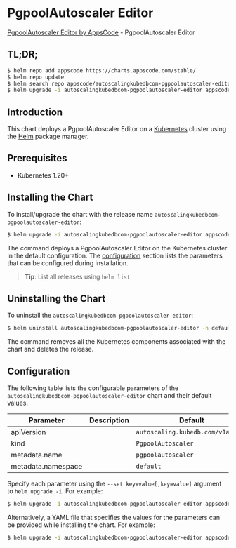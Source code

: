 # PgpoolAutoscaler Editor

[PgpoolAutoscaler Editor by AppsCode](https://appscode.com) - PgpoolAutoscaler Editor

## TL;DR;

```bash
$ helm repo add appscode https://charts.appscode.com/stable/
$ helm repo update
$ helm search repo appscode/autoscalingkubedbcom-pgpoolautoscaler-editor --version=v0.20.0
$ helm upgrade -i autoscalingkubedbcom-pgpoolautoscaler-editor appscode/autoscalingkubedbcom-pgpoolautoscaler-editor -n default --create-namespace --version=v0.20.0
```

## Introduction

This chart deploys a PgpoolAutoscaler Editor on a [Kubernetes](http://kubernetes.io) cluster using the [Helm](https://helm.sh) package manager.

## Prerequisites

- Kubernetes 1.20+

## Installing the Chart

To install/upgrade the chart with the release name `autoscalingkubedbcom-pgpoolautoscaler-editor`:

```bash
$ helm upgrade -i autoscalingkubedbcom-pgpoolautoscaler-editor appscode/autoscalingkubedbcom-pgpoolautoscaler-editor -n default --create-namespace --version=v0.20.0
```

The command deploys a PgpoolAutoscaler Editor on the Kubernetes cluster in the default configuration. The [configuration](#configuration) section lists the parameters that can be configured during installation.

> **Tip**: List all releases using `helm list`

## Uninstalling the Chart

To uninstall the `autoscalingkubedbcom-pgpoolautoscaler-editor`:

```bash
$ helm uninstall autoscalingkubedbcom-pgpoolautoscaler-editor -n default
```

The command removes all the Kubernetes components associated with the chart and deletes the release.

## Configuration

The following table lists the configurable parameters of the `autoscalingkubedbcom-pgpoolautoscaler-editor` chart and their default values.

|     Parameter      | Description |                   Default                    |
|--------------------|-------------|----------------------------------------------|
| apiVersion         |             | <code>autoscaling.kubedb.com/v1alpha1</code> |
| kind               |             | <code>PgpoolAutoscaler</code>                |
| metadata.name      |             | <code>pgpoolautoscaler</code>                |
| metadata.namespace |             | <code>default</code>                         |


Specify each parameter using the `--set key=value[,key=value]` argument to `helm upgrade -i`. For example:

```bash
$ helm upgrade -i autoscalingkubedbcom-pgpoolautoscaler-editor appscode/autoscalingkubedbcom-pgpoolautoscaler-editor -n default --create-namespace --version=v0.20.0 --set apiVersion=autoscaling.kubedb.com/v1alpha1
```

Alternatively, a YAML file that specifies the values for the parameters can be provided while
installing the chart. For example:

```bash
$ helm upgrade -i autoscalingkubedbcom-pgpoolautoscaler-editor appscode/autoscalingkubedbcom-pgpoolautoscaler-editor -n default --create-namespace --version=v0.20.0 --values values.yaml
```
